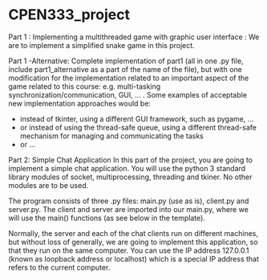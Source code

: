 # CPEN333_project
Part 1 : Implementing a multithreaded game with graphic user interface :
         We are to implement a simplified snake game in this project.

         
Part 1 -Alternative: Complete implementation of part1 (all in one .py file, include part1_alternative as a part of the name of the file), but with one modification for the implementation related to an important aspect of the game related to this course: e.g. multi-tasking synchronization/communication, GUI, ... . Some examples of acceptable new implementation approaches would be:

* instead of tkinter, using a different GUI framework, such as pygame, ...
* or instead of using the thread-safe queue, using a different thread-safe mechanism for managing and communicating the tasks 
* or ...

Part 2: Simple Chat Application
In this part of the project, you are going to implement a simple chat application. You will use the python 3 standard library modules of socket, multiprocessing, threading and tkiner. No other modules are to be used.

The program consists of three .py files: main.py (use as is), client.py and server.py. The client and server are imported into our main.py, where we will use the main() functions (as see below in the template).

Normally, the server and each of the chat clients run on different machines, but without loss of generally, we are going to implement this application, so that they run on the same computer. You can use the IP address 127.0.0.1 (known as loopback address or localhost) which is a special IP address that refers to the current computer. 
